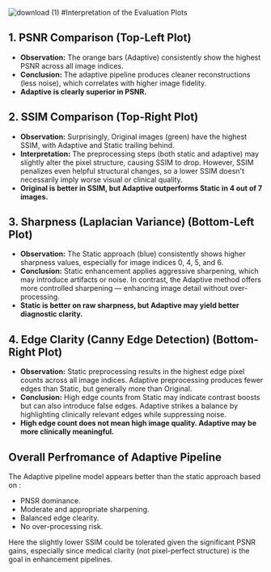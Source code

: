 ![download (1)](https://github.com/user-attachments/assets/a0331ef9-d5d4-4eb2-85ca-e2a9d7c822ad)
#Interpretation of the Evaluation Plots

## **1. PSNR Comparison (Top-Left Plot)**
- **Observation:** The orange bars (Adaptive) consistently show the highest PSNR across all image indices.
- **Conclusion:** The adaptive pipeline produces cleaner reconstructions (less noise), which correlates with higher image fidelity.
- **Adaptive is clearly superior in PSNR.**

## **2. SSIM Comparison (Top-Right Plot)**
- **Observation:** Surprisingly, Original images (green) have the highest SSIM, with Adaptive and Static trailing behind.
- **Interpretation:** The preprocessing steps (both static and adaptive) may slightly alter the pixel structure, causing SSIM to drop. However, SSIM penalizes even helpful structural changes, so a lower SSIM doesn't necessarily imply worse visual or clinical quality.
- **Original is better in SSIM, but Adaptive outperforms Static in 4 out of 7 images.**

## **3. Sharpness (Laplacian Variance) (Bottom-Left Plot)**
- **Observation:** The Static approach (blue) consistently shows higher sharpness values, especially for image indices 0, 4, 5, and 6.
- **Conclusion:** Static enhancement applies aggressive sharpening, which may introduce artifacts or noise. In contrast, the Adaptive method offers more controlled sharpening — enhancing image detail without over-processing.
- **Static is better on raw sharpness, but Adaptive may yield better diagnostic clarity.**

## **4. Edge Clarity (Canny Edge Detection) (Bottom-Right Plot)**
- **Observation:** Static preprocessing results in the highest edge pixel counts across all image indices. Adaptive preprocessing produces fewer edges than Static, but generally more than Original.
- **Conclusion:** High edge counts from Static may indicate contrast boosts but can also introduce false edges. Adaptive strikes a balance by highlighting clinically relevant edges while suppressing noise.
- **High edge count does not mean high image quality. Adaptive may be more clinically meaningful.**

## **Overall Perfromance of Adaptive Pipeline**
The Adaptive pipeline model appears better than the static approach based on :
- PNSR dominance.
- Moderate and appropriate sharpening.
- Balanced edge clearity.
- No over-processing risk.

Here the slightly lower SSIM could be tolerated given the significant PSNR gains, especially since medical clarity (not pixel-perfect structure) is the goal in enhancement pipelines.
